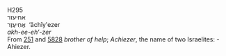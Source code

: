 <body>
  <p>H295<br>  אחיעזר  <br> אֲחִיעֶזֶר  ‎  ‘ăchı̂y‛ezer  <br><i>akh-ee-eh‘-zer </i><br>From <a href="h0251.htm">251</a> and <a href="h5828.htm">5828</a>  <i>brother</i> <i>of</i> <i>help</i>; <i>Achiezer</i>, the name of two Israelites: - Ahiezer.<br></p>
 </body>
